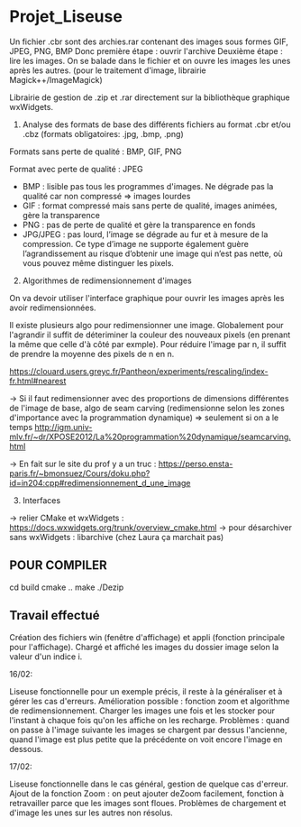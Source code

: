 # Projet_Liseuse

Un fichier .cbr sont des archies.rar contenant des images sous formes GIF, JPEG, PNG, BMP
Donc première étape : ouvrir l'archive
Deuxième étape : lire les images. On se balade dans le fichier et on ouvre les images les unes
après les autres. (pour le traitement d'image, librairie Magick++/ImageMagick)

Librairie de gestion de .zip et .rar directement sur la bibliothèque graphique wxWidgets.

1. Analyse des formats de base des différents fichiers au format .cbr et/ou .cbz (formats obligatoires: .jpg, .bmp, .png)

Formats sans perte de qualité : BMP, GIF, PNG

Format avec perte de qualité : JPEG

- BMP : lisible pas tous les programmes d'images. Ne dégrade pas la qualité car non compressé => images lourdes
- GIF : format compressé mais sans perte de qualité, images animées, gère la transparence
- PNG : pas de perte de qualité et gère la transparence en fonds
- JPG/JPEG : pas lourd, l’image se dégrade au fur et à mesure de la compression. Ce type d’image ne supporte également guère l’agrandissement au risque d’obtenir une image qui n’est pas nette, où vous pouvez même distinguer les pixels.

2. Algorithmes de redimensionnement d'images 

On va devoir utiliser l'interface graphique pour ouvrir les images après les avoir redimensionnées.

Il existe plusieurs algo pour redimensionner une image. Globalement pour l'agrandir il suffit
de déteriminer la couleur des nouveaux pixels (en prenant la même que celle d'à côté par exmple).
Pour réduire l'image par n, il suffit de prendre la moyenne des pixels de n en n.

https://clouard.users.greyc.fr/Pantheon/experiments/rescaling/index-fr.html#nearest

-> Si il faut redimensionner avec des proportions de dimensions différentes de l'image de base, algo de seam carving (redimensionne selon les zones d'importance avec la programmation dynamique) => seulement si on a le temps http://igm.univ-mlv.fr/~dr/XPOSE2012/La%20programmation%20dynamique/seamcarving.html


-> En fait sur le site du prof y a un truc : https://perso.ensta-paris.fr/~bmonsuez/Cours/doku.php?id=in204:cpp#redimensionnement_d_une_image

3. Interfaces

-> relier CMake et wxWidgets : https://docs.wxwidgets.org/trunk/overview_cmake.html
-> pour désarchiver sans wxWidgets : libarchive (chez Laura ça marchait pas)

## POUR COMPILER

cd build
cmake ..
make
./Dezip

## Travail effectué

Création des fichiers win (fenêtre d'affichage) et appli (fonction principale pour l'affichage).
Chargé et affiché les images du dossier image selon la valeur d'un indice i.

16/02: 

Liseuse fonctionnelle pour un exemple précis, il reste à la généraliser et à gérer les cas d'erreurs.
Amélioration possible : fonction zoom et algorithme de redimensionnement. Charger les images une fois
et les stocker pour l'instant à chaque fois qu'on les affiche on les recharge.
Problèmes : quand on passe à l'image suivante les images se chargent par dessus l'ancienne, quand
l'image est plus petite que la précédente on voit encore l'image en dessous.

17/02:

Liseuse fonctionnelle dans le cas général, gestion de quelque cas d'erreur.
Ajout de la fonction Zoom : on peut ajouter deZoom facilement, fonction à retravailler parce que les
images sont floues.
Problèmes de chargement et d'image les unes sur les autres non résolus.